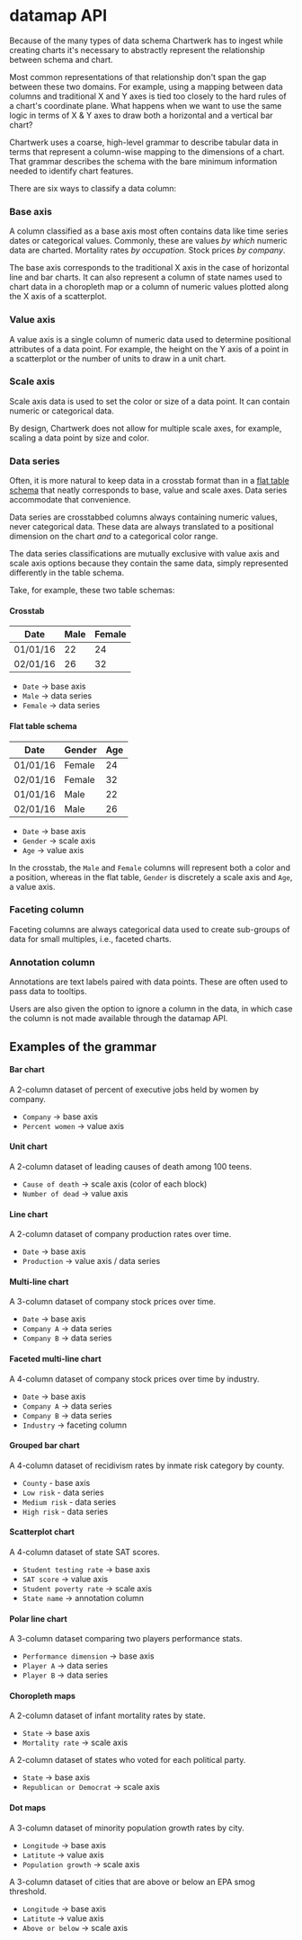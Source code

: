 # datamap API

Because of the many types of data schema Chartwerk has to ingest while creating charts it's necessary to abstractly represent the relationship between schema and chart.

Most common representations of that relationship don't span the gap between these two domains. For example, using a mapping between data columns and traditional X and Y axes is tied too closely to the hard rules of a chart's coordinate plane. What happens when we want to use the same logic in terms of X & Y axes to draw both a horizontal and a vertical bar chart?

Chartwerk uses a coarse, high-level grammar to describe tabular data in terms that represent a column-wise mapping to the dimensions of a chart. That grammar describes the schema with the bare minimum information needed to identify chart features.

There are six ways to classify a data column:

### Base axis

A column classified as a base axis most often contains data like time series dates or categorical values. Commonly, these are values _by which_ numeric data are charted. Mortality rates _by occupation_. Stock prices _by company_.

The base axis corresponds to the traditional X axis in the case of horizontal line and bar charts. It can also represent a column of state names used to chart data in a choropleth map or a column of numeric values plotted along the X axis of a scatterplot.

### Value axis

A value axis is a single column of numeric data used to determine positional attributes of a data point. For example, the height on the Y axis of a point in a scatterplot or the number of units to draw in a unit chart.

### Scale axis

Scale axis data is used to set the color or size of a data point. It can contain numeric or categorical data.

By design, Chartwerk does not allow for multiple scale axes, for example, scaling a data point by size and color.

### Data series

Often, it is more natural to keep data in a crosstab format than in a [flat table schema](https://cran.r-project.org/web/packages/tidyr/vignettes/tidy-data.html#tidy-data) that neatly corresponds to base, value and scale axes. Data series accommodate that convenience.

Data series are crosstabbed columns always containing numeric values, never categorical data. These data are always translated to a positional dimension on the chart _and_ to a categorical color range.

The data series classifications are mutually exclusive with value axis and scale axis options because they contain the same data, simply represented differently in the table schema.

Take, for example, these two table schemas:

#### Crosstab

| Date     | Male | Female |
|----------|------|--------|
| 01/01/16 | 22   | 24     |
| 02/01/16 | 26   | 32     |

- `Date` -> base axis
- `Male` -> data series
- `Female` -> data series

#### Flat table schema

| Date     | Gender | Age |
|----------|--------|-----|
| 01/01/16 | Female | 24  |
| 02/01/16 | Female | 32  |
| 01/01/16 | Male   | 22  |
| 02/01/16 | Male   | 26  |

- `Date` -> base axis
- `Gender` -> scale axis
- `Age` -> value axis

In the crosstab, the `Male` and `Female` columns will represent both a color and a position, whereas in the flat table, `Gender` is discretely a scale axis and `Age`, a value axis.

### Faceting column

Faceting columns are always categorical data used to create sub-groups of data for small multiples, i.e., faceted charts.

### Annotation column

Annotations are text labels paired with data points. These are often used to pass data to tooltips.

Users are also given the option to ignore a column in the data, in which case the column is not made available through the datamap API.

## Examples of the grammar

#### Bar chart

A 2-column dataset of percent of executive jobs held by women by company.

- `Company` -> base axis
- `Percent women` -> value axis

#### Unit chart

A 2-column dataset of leading causes of death among 100 teens.

- `Cause of death` -> scale axis (color of each block)
- `Number of dead` -> value axis

#### Line chart

A 2-column dataset of company production rates over time.

- `Date` -> base axis
- `Production` -> value axis / data series

#### Multi-line chart

A 3-column dataset of company stock prices over time.

- `Date` -> base axis
- `Company A` -> data series
- `Company B` -> data series

#### Faceted multi-line chart

A 4-column dataset of company stock prices over time by industry.

- `Date` -> base axis
- `Company A` -> data series
- `Company B` -> data series
- `Industry` -> faceting column

#### Grouped bar chart

A 4-column dataset of recidivism rates by inmate risk category by county.

- `County` - base axis
- `Low risk` - data series
- `Medium risk` - data series
- `High risk` - data series

#### Scatterplot chart

A 4-column dataset of state SAT scores.

- `Student testing rate` -> base axis
- `SAT score` -> value axis
- `Student poverty rate` -> scale axis
- `State name` -> annotation column

#### Polar line chart

A 3-column dataset comparing two players performance stats.

- `Performance dimension` -> base axis
- `Player A` -> data series
- `Player B` -> data series

#### Choropleth maps

A 2-column dataset of infant mortality rates by state.

- `State` -> base axis
- `Mortality rate` -> scale axis

A 2-column dataset of states who voted for each political party.

- `State` -> base axis
- `Republican or Democrat` -> scale axis

#### Dot maps

A 3-column dataset of minority population growth rates by city.

- `Longitude` -> base axis
- `Latitute` -> value axis
- `Population growth` -> scale axis

A 3-column dataset of cities that are above or below an EPA smog threshold.

- `Longitude` -> base axis
- `Latitute` -> value axis
- `Above or below` -> scale axis
